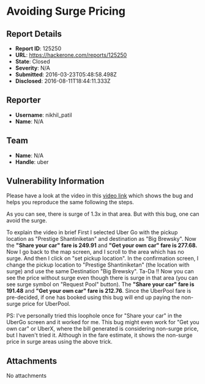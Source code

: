 # Avoiding Surge Pricing

## Report Details
- **Report ID**: 125250
- **URL**: https://hackerone.com/reports/125250
- **State**: Closed
- **Severity**: N/A
- **Submitted**: 2016-03-23T05:48:58.498Z
- **Disclosed**: 2016-08-11T18:44:11.333Z

## Reporter
- **Username**: nikhil_patil
- **Name**: N/A

## Team
- **Name**: N/A
- **Handle**: uber

## Vulnerability Information
Please have a look at the video in this [video link](https://drive.google.com/file/d/0B5uOIs56rbZkeDlxRG9TVDdKWkU/view?usp=sharing) which shows the bug and helps you reproduce the same following the steps. 

As you can see, there is surge of 1.3x in that area. But with this bug, one can avoid the surge. 

To explain the video in brief
First I selected Uber Go with the pickup location as "Prestige Shantiniketan" and destination as "Big Brewsky". Now the **"Share your car" fare is 249.91** and **"Get your own car" fare is 277.68.**
Now I go back to the map screen, and I scroll to the area which has no surge. And then I click on "set pickup location". 
In the confirmation screen, I change the pickup location to "Prestige Shantiniketan" (the location with surge) and use the same Destination "Big Brewsky". Ta-Da !! Now you can see the price without surge even though there is surge in that area (you can see surge symbol on "Request Pool" button). The **"Share your car" fare is 191.48** and **"Get your own car" fare is 212.76**. 
Since the UberPool fare is pre-decided, if one has booked using this bug will end up paying the non-surge price for UberPool.

PS: I've personally tried this loophole once for "Share your car" in the UberGo screen and it worked for me. 
This bug might even work for "Get you own car" or UberX, where the bill generated is considering non-surge price, but I haven't tried it. Although in the fare estimate, it shows the non-surge price in surge areas using the above trick.

## Attachments
No attachments
